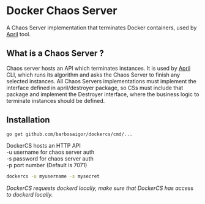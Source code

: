 # Docker Chaos Server  
A Chaos Server implementation that terminates Docker containers, used by [April](https://github.com/barbosaigor/april) tool.

## What is a Chaos Server ?
Chaos server hosts an API which terminates instances. It is used by [April](https://github.com/barbosaigor/april) CLI, 
which runs its algorithm and asks the Chaos Server to finish any selected instances. 
All Chaos Servers implementations must implement the interface defined in april/destroyer package, so CSs must include that package and
implement the Destroyer interface, where the business logic to terminate instances should be defined.  

## Installation  
```bash 
go get github.com/barbosaigor/dockercs/cmd/...
```  

DockerCS hosts an HTTP API    
-u username for chaos server auth  
-s password for chaos server auth  
-p port number (Default is 7071)  
```bash 
dockercs -u myusername -s mysecret  
``` 

_DockerCS requests dockerd locally, make sure that DockerCS has access to dockerd locally._  
